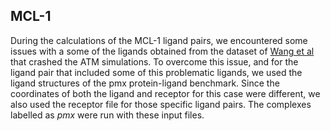 ## MCL-1
During the calculations of the MCL-1 ligand pairs, we encountered some issues with a some of the ligands obtained from the dataset of [Wang et al]() that crashed the ATM simulations. To overcome this issue, and for the ligand pair that included some of this problematic ligands, we used the ligand structures of the pmx protein-ligand benchmark. Since the coordinates of both the ligand and receptor for this case were different, we also used the receptor file for those specific ligand pairs. The complexes labelled as _pmx_ were run with these input files.
